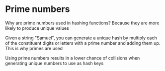 # Prime numbers

Why are prime numbers used in hashing functions? Because they are more likely to
produce unique values

Given a string "Samuel", you can generate a unique hash by multiply each of the
constituent digits or letters with a prime number and adding them up. This is
why primes are used

Using prime numbers results in a lower chance of collisions when generating
unique numbers to use as hash keys
